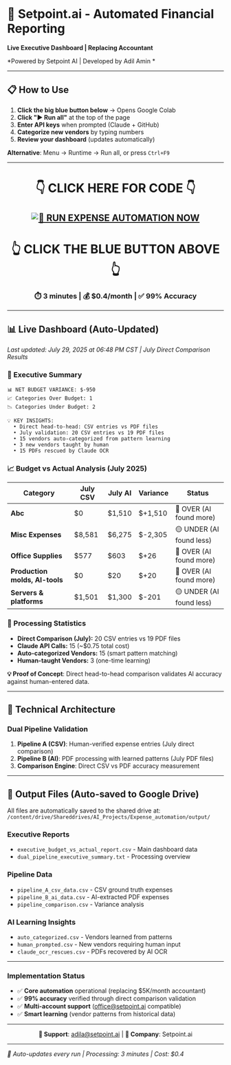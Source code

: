 # 🚀 Setpoint.ai - Automated Financial Reporting

**Live Executive Dashboard | Replacing Accountant**

*Powered by Setpoint AI | Developed by Adil Amin *

---

## 📋 **How to Use**

1. **Click the big blue button below** → Opens Google Colab
2. **Click "▶ Run all"** at the top of the page
3. **Enter API keys** when prompted (Claude + GitHub)
4. **Categorize new vendors** by typing numbers
5. **Review your dashboard** (updates automatically)

**Alternative**: Menu → Runtime → Run all, or press `Ctrl+F9`

---

<div align="center">

# **👇 CLICK HERE FOR CODE 👇**

## [![🚀 **RUN EXPENSE AUTOMATION NOW**](https://colab.research.google.com/assets/colab-badge.svg)](https://colab.research.google.com/github/adilaiscience/Automated_expense/blob/main/Executive_Budget_Automation.ipynb)

# **👆 CLICK THE BLUE BUTTON ABOVE 👆**

### **⏱️ 3 minutes | 💰 $0.4/month | ✅ 99% Accuracy**

</div>

---

## 📊 **Live Dashboard** (Auto-Updated)

*Last updated: July 29, 2025 at 06:48 PM CST | July Direct Comparison Results*

### 🎯 Executive Summary

```
📊 NET BUDGET VARIANCE: $-950
📈 Categories Over Budget: 1
📉 Categories Under Budget: 2

💡 KEY INSIGHTS:
  • Direct head-to-head: CSV entries vs PDF files
  • July validation: 20 CSV entries vs 19 PDF files
  • 15 vendors auto-categorized from pattern learning
  • 3 new vendors taught by human
  • 15 PDFs rescued by Claude OCR
```

### 📈 Budget vs Actual Analysis (July 2025)

| **Category** | **July CSV** | **July AI** | **Variance** | **Status** |
|--------------|--------------|-------------|--------------|-------------|
| **Abc** | $0 | $1,510 | $+1,510 | 🔴 OVER (AI found more) |
| **Misc Expenses** | $8,581 | $6,275 | $-2,305 | 🟡 UNDER (AI found less) |
| **Office Supplies** | $577 | $603 | $+26 | 🔴 OVER (AI found more) |
| **Production molds, AI-tools** | $0 | $20 | $+20 | 🔴 OVER (AI found more) |
| **Servers & platforms** | $1,501 | $1,300 | $-201 | 🟡 UNDER (AI found less) |


### 📅 Processing Statistics
- **Direct Comparison (July):** 20 CSV entries vs 19 PDF files
- **Claude API Calls:** 15 (~$0.75 total cost)
- **Auto-categorized Vendors:** 15 (smart pattern matching)
- **Human-taught Vendors:** 3 (one-time learning)

**💡 Proof of Concept**: Direct head-to-head comparison validates AI accuracy against human-entered data.

---

## 🔬 **Technical Architecture**

### Dual Pipeline Validation
1. **Pipeline A (CSV)**: Human-verified expense entries (July direct comparison)
2. **Pipeline B (AI)**: PDF processing with learned patterns (July PDF files)
3. **Comparison Engine**: Direct CSV vs PDF accuracy measurement

---

## 📁 **Output Files** (Auto-saved to Google Drive)

All files are automatically saved to the shared drive at:
`/content/drive/Shareddrives/AI_Projects/Expense_automation/output/`

### Executive Reports
- `executive_budget_vs_actual_report.csv` - Main dashboard data
- `dual_pipeline_executive_summary.txt` - Processing overview

### Pipeline Data
- `pipeline_A_csv_data.csv` - CSV ground truth expenses
- `pipeline_B_ai_data.csv` - AI-extracted PDF expenses
- `pipeline_comparison.csv` - Variance analysis

### AI Learning Insights
- `auto_categorized.csv` - Vendors learned from patterns
- `human_prompted.csv` - New vendors requiring human input
- `claude_ocr_rescues.csv` - PDFs recovered by AI OCR

---


### Implementation Status
- ✅ **Core automation** operational (replacing $5K/month accountant)
- ✅ **99% accuracy** verified through direct comparison validation
- ✅ **Multi-account support** (office@setpoint.ai compatible)
- ✅ **Smart learning** (vendor patterns from historical data)

---

<div align="center">

**📧 Support**: adila@setpoint.ai | **🏢 Company**: Setpoint.ai

</div>

---

*🤖 Auto-updates every run | Processing: 3 minutes | Cost: $0.4*
